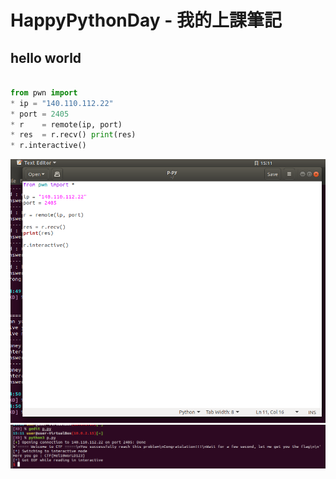 # HappyPythonDay - 我的上課筆記


## hello world



```python

from pwn import 
* ip = "140.110.112.22" 
* port = 2405 
* r    = remote(ip, port) 
* res  = r.recv() print(res)
* r.interactive()
```
![hello](https://github.com/anku0910/python20210425/blob/main/%E8%A8%BB%E8%A7%A3%202021-04-25%20151112.png)
![hello](https://github.com/anku0910/python20210425/blob/main/%E8%A8%BB%E8%A7%A3%202021-04-25%20151142.png)

